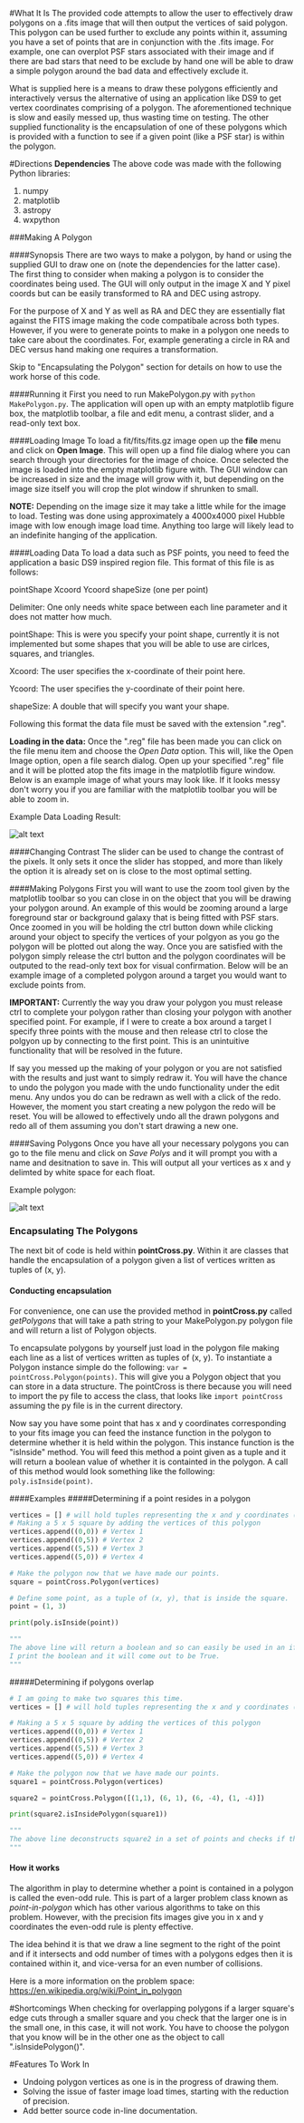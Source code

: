 #What It Is
The provided code attempts to allow the user to effectively draw polygons on a .fits image that will then output the vertices of said polygon.  This polygon can be used further to exclude any points within it, assuming you have a set of points that are in conjunction with the .fits image.  For example, one can overplot PSF stars  associated with their image and if there are bad stars that need to be exclude by hand one will be able to draw a simple polygon around the bad data and effectively exclude it.

What is supplied here is a means to draw these polygons efficiently and interactively versus the alternative of using an application like DS9 to get vertex coordinates comprising of a polygon.  The aforementioned technique is slow and easily messed up, thus wasting time on testing.  The other supplied functionality is the encapsulation of one of these polygons which is provided with a function to see if a given point (like a PSF star) is within the polygon.

#Directions
**Dependencies**
The above code was made with the following Python libraries:
1. numpy
2. matplotlib
3. astropy
4. wxpython

###Making A Polygon

####Synopsis
There are two ways to make a polygon, by hand or using the supplied GUI to draw one on (note the dependencies for the latter case).  The first thing to consider when making a polygon is to consider the coordinates being used.  The GUI will only output in the image X and Y pixel coords but can be easily transformed to RA and DEC using astropy.

For the purpose of X and Y as well as RA and DEC they are essentially flat against the FITS image making the code compatibale across both types.  However, if you were to generate points to make in a polygon one needs to take care about the coordinates.  For, example generating a circle in RA and DEC versus hand making one requires a transformation.

Skip to "Encapsulating the Polygon" section for details on how to use the work horse of this code.

####Running it
First you need to run MakePolygon.py with `python MakePolygon.py`.  The application will open up with an empty matplotlib figure box, the matplotlib toolbar, a file and edit menu, a contrast slider, and a read-only text box.

####Loading Image
To load a fit/fits/fits.gz image open up the **file** menu and click on **Open Image**.  This will open up a find file dialog where you can search through your directories for the image of choice.  Once selected the image is loaded into the empty matplotlib figure with.  The GUI window can be increased in size and the image will grow with it, but depending on the image size itself you will crop the plot window if shrunken to small.

**NOTE:** Depending on the image size it may take a little while for the image to load.  Testing was done using approximately a 4000x4000 pixel Hubble image with low enough image load time.  Anything too large will likely lead to an indefinite hanging of the application.

####Loading Data
To load a data such as PSF points, you need to feed the application a basic DS9 inspired region file.  This format of this file is as follows:

pointShape  Xcoord  Ycoord  shapeSize (one per point)

Delimiter: One only needs white space between each line parameter and it does not matter how much.

pointShape: This is were you specify your point shape, currently it is not implemented but some shapes that you will be able to use are cirlces, squares, and triangles.

Xcoord: The user specifies the x-coordinate of their point here.

Ycoord: The user specifies the y-coordinate of their point here.

shapeSize: A double that will specify you want your shape.

Following this format the data file must be saved with the extension ".reg".

**Loading in the data:** Once the ".reg" file has been made you can click on the file menu item and choose the *Open Data* option.  This will, like the Open Image option, open a file search dialog.  Open up your specified ".reg" file and it will be plotted atop the fits image in the matplotlib figure window.  Below is an example image of what yours may look like.  If it looks messy don't worry you if you are familiar with the matplotlib toolbar you will be able to zoom in.

Example Data Loading Result:

![alt text](https://github.com/tristan3214/fits-polygon-exclusion/blob/master/data_ex.png)

####Changing Contrast
The slider can be used to change the contrast of the pixels.  It only sets it once the slider has stopped, and more than likely the option it is already set on is close to the most optimal setting.

####Making Polygons
First you will want to use the zoom tool given by the matplotlib toolbar so you can close in on the object that you will be drawing your polygon around.  An example of this would be zooming around a large foreground star or background galaxy that is being fitted with PSF stars.  Once zoomed in you will be holding the ctrl button down while clicking around your object to specify the vertices of your polgyon as you go the polygon will be plotted out along the way.  Once you are satisfied with the polygon simply release the ctrl button and the polygon coordinates will be outputed to the read-only text box for visual confirmation.  Below will be an example image of a completed polygon around a target you would want to exclude points from. 

**IMPORTANT:** Currently the way you draw your polygon you must release ctrl to complete your polygon rather than closing your polygon with another specified point.  For example, if I were to create a box around a target I specify three points with the mouse and then release ctrl to close the polgyon up by connecting to the first point.  This is an unintuitive functionality that will be resolved in the future.

If say you messed up the making of your polygon or you are not satisfied with the results and just want to simply redraw it.  You will have the chance to undo the polygon you made with the undo functionality under the edit menu.  Any undos you do can be redrawn as well with a click of the redo.  However, the moment you start creating a new polygon the redo will be reset.  You will be allowed to effectively undo all the drawn polygons and redo all of them assuming you don't start drawing a new one.

####Saving Polygons
Once you have all your necessary polygons you can go to the file menu and click on *Save Polys* and it will prompt you with a name and desitnation to save in.  This will output all your vertices as x and y delimted by white space for each float.

Example polygon:

![alt text](https://github.com/tristan3214/fits-polygon-exclusion/blob/master/polygon_ex.png)

### Encapsulating The Polygons

The next bit of code is held within **pointCross.py**.  Within it are classes that handle the encapsulation of a polygon given a list of vertices written as tuples of (x, y).

#### Conducting encapsulation
For convenience, one can use the provided method in **pointCross.py** called *getPolygons* that will take a path string to your MakePolygon.py polygon file and will return a list of Polygon objects.  

To encapsulate polygons by yourself just load in the polygon file making each line as a list of vertices written as tuples of (x, y).  To instantiate a Polygon instance simple do the following: `var = pointCross.Polygon(points)`.  This will give you a Polygon object that you can store in a data structure.  The pointCross is there because you will need to import the py file to access the class, that looks like `import pointCross` assuming the py file is in the current directory.

Now say you have some point that has x and y coordinates corresponding to your fits image you can feed the instance function in the polygon to determine whether it is held within the polygon.  This instance function is the "isInside" method.  You will feed this method a point given as a tuple and it will return a boolean value of whether it is containted in the polygon.  A call of this method would look something like the following: `poly.isInside(point)`.  

####Examples
#####Determining if a point resides in a polygon
```python
vertices = [] # will hold tuples representing the x and y coordinates (i.e. (x, y) or (ra, dec))
# Making a 5 x 5 square by adding the vertices of this polygon
vertices.append((0,0)) # Vertex 1
vertices.append((0,5)) # Vertex 2
vertices.append((5,5)) # Vertex 3
vertices.append((5,0)) # Vertex 4

# Make the polygon now that we have made our points.
square = pointCross.Polygon(vertices)

# Define some point, as a tuple of (x, y), that is inside the square.
point = (1, 3)

print(poly.isInside(point))

"""
The above line will return a boolean and so can easily be used in an if statement.  In this case
I print the boolean and it will come out to be True.
"""
```
#####Determining if polygons overlap
```python
# I am going to make two squares this time.
vertices = [] # will hold tuples representing the x and y coordinates (i.e. (x, y) or (ra, dec))

# Making a 5 x 5 square by adding the vertices of this polygon
vertices.append((0,0)) # Vertex 1
vertices.append((0,5)) # Vertex 2
vertices.append((5,5)) # Vertex 3
vertices.append((5,0)) # Vertex 4

# Make the polygon now that we have made our points.
square1 = pointCross.Polygon(vertices)

square2 = pointCross.Polygon([(1,1), (6, 1), (6, -4), (1, -4)])

print(square2.isInsidePolygon(square1))

"""
The above line deconstructs square2 in a set of points and checks if they are inside square1.
"""

```



#### How it works
The algorithm in play to determine whether a point is contained in a polygon is called the even-odd rule.  This is part of a larger problem class known as *point-in-polygon* which has other various algorithms to take on this problem.  However, with the precision fits images give you in x and y coordinates the even-odd rule is plenty effective.

The idea behind it is that we draw a line segment to the right of the point and if it intersects and odd number of times with a polygons edges then it is contained within it, and vice-versa for an even number of collisions.

Here is a more information on the problem space: <https://en.wikipedia.org/wiki/Point_in_polygon>

#Shortcomings
When checking for overlapping polygons if a larger square's edge cuts through a smaller square and you check that the larger one is in the small one, in this case, it will not work.  You have to choose the polygon that you know will be in the other one as the object to call ".isInsidePolygon()".


#Features To Work In
* Undoing polygon vertices as one is in the progress of drawing them.
* Solving the issue of faster image load times, starting with the reduction of precision.
* Add better source code in-line documentation.



